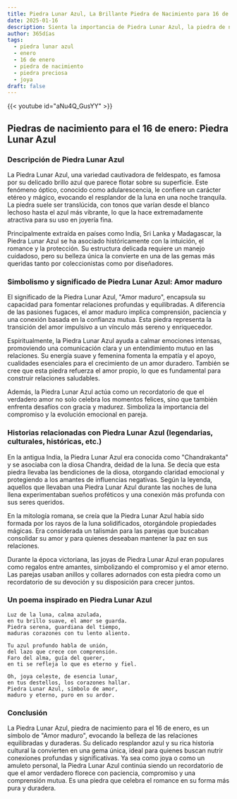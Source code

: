 ```yaml
---
title: Piedra Lunar Azul, La Brillante Piedra de Nacimiento para 16 de enero
date: 2025-01-16
description: Sienta la importancia de Piedra Lunar Azul, la piedra de nacimiento de 16 de enero que simboliza Amor maduro. Deje que su belleza y significado iluminen su día.
author: 365días
tags:
  - piedra lunar azul
  - enero
  - 16 de enero
  - piedra de nacimiento
  - piedra preciosa
  - joya
draft: false
---
```


{{< youtube id="aNu4Q_GusYY" >}}

## Piedras de nacimiento para el 16 de enero: Piedra Lunar Azul

### Descripción de Piedra Lunar Azul

La Piedra Lunar Azul, una variedad cautivadora de feldespato, es famosa por su delicado brillo azul que parece flotar sobre su superficie. Este fenómeno óptico, conocido como adularescencia, le confiere un carácter etéreo y mágico, evocando el resplandor de la luna en una noche tranquila. La piedra suele ser translúcida, con tonos que varían desde el blanco lechoso hasta el azul más vibrante, lo que la hace extremadamente atractiva para su uso en joyería fina.

Principalmente extraída en países como India, Sri Lanka y Madagascar, la Piedra Lunar Azul se ha asociado históricamente con la intuición, el romance y la protección. Su estructura delicada requiere un manejo cuidadoso, pero su belleza única la convierte en una de las gemas más queridas tanto por coleccionistas como por diseñadores.

### Simbolismo y significado de Piedra Lunar Azul: Amor maduro

El significado de la Piedra Lunar Azul, "Amor maduro", encapsula su capacidad para fomentar relaciones profundas y equilibradas. A diferencia de las pasiones fugaces, el amor maduro implica comprensión, paciencia y una conexión basada en la confianza mutua. Esta piedra representa la transición del amor impulsivo a un vínculo más sereno y enriquecedor.

Espiritualmente, la Piedra Lunar Azul ayuda a calmar emociones intensas, promoviendo una comunicación clara y un entendimiento mutuo en las relaciones. Su energía suave y femenina fomenta la empatía y el apoyo, cualidades esenciales para el crecimiento de un amor duradero. También se cree que esta piedra refuerza el amor propio, lo que es fundamental para construir relaciones saludables.

Además, la Piedra Lunar Azul actúa como un recordatorio de que el verdadero amor no solo celebra los momentos felices, sino que también enfrenta desafíos con gracia y madurez. Simboliza la importancia del compromiso y la evolución emocional en pareja.

### Historias relacionadas con Piedra Lunar Azul (legendarias, culturales, históricas, etc.)

En la antigua India, la Piedra Lunar Azul era conocida como "Chandrakanta" y se asociaba con la diosa Chandra, deidad de la luna. Se decía que esta piedra llevaba las bendiciones de la diosa, otorgando claridad emocional y protegiendo a los amantes de influencias negativas. Según la leyenda, aquellos que llevaban una Piedra Lunar Azul durante las noches de luna llena experimentaban sueños proféticos y una conexión más profunda con sus seres queridos.

En la mitología romana, se creía que la Piedra Lunar Azul había sido formada por los rayos de la luna solidificados, otorgándole propiedades mágicas. Era considerada un talismán para las parejas que buscaban consolidar su amor y para quienes deseaban mantener la paz en sus relaciones.

Durante la época victoriana, las joyas de Piedra Lunar Azul eran populares como regalos entre amantes, simbolizando el compromiso y el amor eterno. Las parejas usaban anillos y collares adornados con esta piedra como un recordatorio de su devoción y su disposición para crecer juntos.

### Un poema inspirado en Piedra Lunar Azul

```
Luz de la luna, calma azulada,  
en tu brillo suave, el amor se guarda.  
Piedra serena, guardiana del tiempo,  
maduras corazones con tu lento aliento.  

Tu azul profundo habla de unión,  
del lazo que crece con comprensión.  
Faro del alma, guía del querer,  
en ti se refleja lo que es eterno y fiel.  

Oh, joya celeste, de esencia lunar,  
en tus destellos, los corazones hallar.  
Piedra Lunar Azul, símbolo de amor,  
maduro y eterno, puro en su ardor.
```

### Conclusión

La Piedra Lunar Azul, piedra de nacimiento para el 16 de enero, es un símbolo de "Amor maduro", evocando la belleza de las relaciones equilibradas y duraderas. Su delicado resplandor azul y su rica historia cultural la convierten en una gema única, ideal para quienes buscan nutrir conexiones profundas y significativas. Ya sea como joya o como un amuleto personal, la Piedra Lunar Azul continúa siendo un recordatorio de que el amor verdadero florece con paciencia, compromiso y una comprensión mutua. Es una piedra que celebra el romance en su forma más pura y duradera.